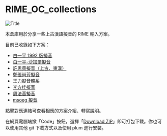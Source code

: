 # RIME_OC_collections

![Title](https://user-images.githubusercontent.com/32562298/213803086-ee90a096-9f5f-4ba2-8ed9-7db4f2188549.jpg)


本倉庫用於分享一些上古漢語擬音的 RIME 輸入方案。

目前已收錄如下方案：

- [白一平 1992 版擬音](baxter1992.md)
- [白一平-沙加爾擬音](baxter-sagart.md)
- [許思萊擬音（上古、東漢）](shuessler.md)
- [鄭張尚芳擬音](zhengzhang.md)
- [王力擬音體系](wangli.md)
- [李方桂擬音](lifanggui.md)
- [周法高擬音](zhoufagao.md)
- [msoeg 擬音](msoeg.md)

點擊對應連結可查看相應的方案介紹、轉寫說明。

在網頁電腦端撳「Code」按鈕，選擇「[Download ZIP](https://codeload.github.com/Hulenkius/RIME_OC_collections/zip/refs/heads/main)」即可打包下載。你也可以使用其他 git 下載方式以及使用 plum 進行安裝。
